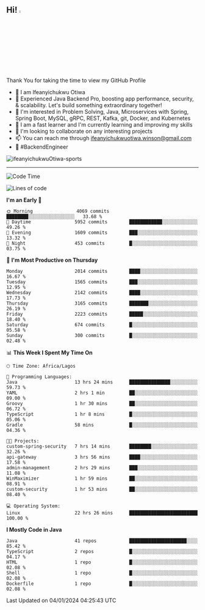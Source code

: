 <!-- BLOG-POST-LIST:START --><!-- BLOG-POST-LIST:END -->

## Hi! <img src="https://media.giphy.com/media/hvRJCLFzcasrR4ia7z/giphy.gif" width="4%"> 

Thank You for taking the time to view my GitHub Profile

- 👋 I am Ifeanyichukwu Otiwa
- 🚀 Experienced Java Backend Pro, boosting app performance, security, & scalability. Let's build something extraordinary together!
- 👀 I'm interested in Problem Solving, Java, Microservices with Spring, Spring Boot, MySQL, gRPC, REST, Kafka, git, Docker, and Kubernetes
- 🌱 I am a fast learner and I'm currently learning and improving my skills
- 💞️ I'm looking to collaborate on any interesting projects
- 📫 You can reach me through ifeanyichukwuotiwa.winson@gmail.com
- 🚀 #BackendEngineer

<p align="left" marginTop="10px"> <img src="https://komarev.com/ghpvc/?username=ifeanyichukwuOtiwa-sports&label=Profile%20views&color=0e75b6&style=for-the-badge" alt="ifeanyichukwuOtiwa-sports" /> </p>

***

<!--START_SECTION:waka-->
![Code Time](http://img.shields.io/badge/Code%20Time-2%2C067%20hrs%2037%20mins-blue)

![Lines of code](https://img.shields.io/badge/From%20Hello%20World%20I%27ve%20Written-4.3%20million%20lines%20of%20code-blue)

**I'm an Early 🐤** 

```text
🌞 Morning                4069 commits        ████████░░░░░░░░░░░░░░░░░   33.68 % 
🌆 Daytime                5952 commits        ████████████░░░░░░░░░░░░░   49.26 % 
🌃 Evening                1609 commits        ███░░░░░░░░░░░░░░░░░░░░░░   13.32 % 
🌙 Night                  453 commits         █░░░░░░░░░░░░░░░░░░░░░░░░   03.75 % 
```
📅 **I'm Most Productive on Thursday** 

```text
Monday                   2014 commits        ████░░░░░░░░░░░░░░░░░░░░░   16.67 % 
Tuesday                  1565 commits        ███░░░░░░░░░░░░░░░░░░░░░░   12.95 % 
Wednesday                2142 commits        ████░░░░░░░░░░░░░░░░░░░░░   17.73 % 
Thursday                 3165 commits        ███████░░░░░░░░░░░░░░░░░░   26.19 % 
Friday                   2223 commits        █████░░░░░░░░░░░░░░░░░░░░   18.40 % 
Saturday                 674 commits         █░░░░░░░░░░░░░░░░░░░░░░░░   05.58 % 
Sunday                   300 commits         █░░░░░░░░░░░░░░░░░░░░░░░░   02.48 % 
```


📊 **This Week I Spent My Time On** 

```text
🕑︎ Time Zone: Africa/Lagos

💬 Programming Languages: 
Java                     13 hrs 24 mins      ███████████████░░░░░░░░░░   59.73 % 
YAML                     2 hrs 1 min         ██░░░░░░░░░░░░░░░░░░░░░░░   09.00 % 
Groovy                   1 hr 30 mins        ██░░░░░░░░░░░░░░░░░░░░░░░   06.72 % 
TypeScript               1 hr 8 mins         █░░░░░░░░░░░░░░░░░░░░░░░░   05.06 % 
Gradle                   58 mins             █░░░░░░░░░░░░░░░░░░░░░░░░   04.36 % 

🐱‍💻 Projects: 
custom-spring-security   7 hrs 14 mins       ████████░░░░░░░░░░░░░░░░░   32.26 % 
api-gateway              3 hrs 56 mins       ████░░░░░░░░░░░░░░░░░░░░░   17.58 % 
admin-management         2 hrs 29 mins       ███░░░░░░░░░░░░░░░░░░░░░░   11.08 % 
WinMaximizer             1 hr 59 mins        ██░░░░░░░░░░░░░░░░░░░░░░░   08.91 % 
custom-security          1 hr 53 mins        ██░░░░░░░░░░░░░░░░░░░░░░░   08.40 % 

💻 Operating System: 
Linux                    22 hrs 26 mins      █████████████████████████   100.00 % 
```

**I Mostly Code in Java** 

```text
Java                     41 repos            █████████████████████░░░░   85.42 % 
TypeScript               2 repos             █░░░░░░░░░░░░░░░░░░░░░░░░   04.17 % 
HTML                     1 repo              █░░░░░░░░░░░░░░░░░░░░░░░░   02.08 % 
Shell                    1 repo              █░░░░░░░░░░░░░░░░░░░░░░░░   02.08 % 
Dockerfile               1 repo              █░░░░░░░░░░░░░░░░░░░░░░░░   02.08 % 
```




 Last Updated on 04/01/2024 04:25:43 UTC
<!--END_SECTION:waka-->

<!--
<p align="center">
![trophy](https://github-profile-trophy.vercel.app/?username=ifeanyichukwuOtiwa-sports&theme=onedark) (https://github.com/ryo-ma/github-profile-trophy)
</p>
-->

<!---
ifeanyi-otiwa/ifeanyi-otiwa is a ✨ special ✨ repository because its `README.md` (this file) appears on your GitHub profile.
You can click the Preview link to take a look at your changes.
--->
